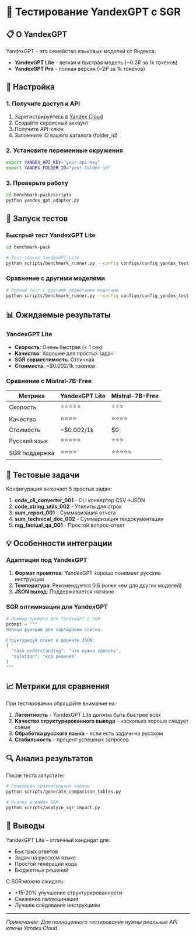 # 🚀 Тестирование YandexGPT с SGR

## 📋 О YandexGPT

YandexGPT - это семейство языковых моделей от Яндекса:
- **YandexGPT Lite** - легкая и быстрая модель (~0.2₽ за 1k токенов)
- **YandexGPT Pro** - полная версия (~2₽ за 1k токенов)

## 🔧 Настройка

### 1. Получите доступ к API

1. Зарегистрируйтесь в [Yandex Cloud](https://cloud.yandex.ru)
2. Создайте сервисный аккаунт
3. Получите API-ключ
4. Запомните ID вашего каталога (folder_id)

### 2. Установите переменные окружения

```bash
export YANDEX_API_KEY="your-api-key"
export YANDEX_FOLDER_ID="your-folder-id"
```

### 3. Проверьте работу

```bash
cd benchmark-pack/scripts
python yandex_gpt_adapter.py
```

## 🧪 Запуск тестов

### Быстрый тест YandexGPT Lite

```bash
cd benchmark-pack

# Тест только YandexGPT Lite
python scripts/benchmark_runner.py --config configs/config_yandex_test.yaml --model "yandexgpt-lite"
```

### Сравнение с другими моделями

```bash
# Полный тест с другими бюджетными моделями
python scripts/benchmark_runner.py --config configs/config_yandex_test.yaml
```

## 📊 Ожидаемые результаты

### YandexGPT Lite
- **Скорость**: Очень быстрая (< 1 сек)
- **Качество**: Хорошее для простых задач
- **SGR совместимость**: Отличная
- **Стоимость**: ~$0.002/1k токенов

### Сравнение с Mistral-7B-Free

| Метрика | YandexGPT Lite | Mistral-7B-Free |
|---------|----------------|-----------------|
| Скорость | ⭐⭐⭐⭐⭐ | ⭐⭐⭐ |
| Качество | ⭐⭐⭐⭐ | ⭐⭐⭐⭐ |
| Стоимость | ~$0.002/1k | $0 |
| Русский язык | ⭐⭐⭐⭐⭐ | ⭐⭐⭐ |
| SGR поддержка | ⭐⭐⭐⭐ | ⭐⭐⭐⭐⭐ |

## 🎯 Тестовые задачи

Конфигурация включает 5 простых задач:

1. **code_cli_converter_001** - CLI конвертер CSV→JSON
2. **code_string_utils_002** - Утилиты для строк
3. **sum_report_001** - Суммаризация отчета
4. **sum_technical_doc_002** - Суммаризация техдокументации
5. **rag_factual_qa_001** - Простой вопрос-ответ

## 💡 Особенности интеграции

### Адаптация под YandexGPT

1. **Формат промптов**: YandexGPT хорошо понимает русские инструкции
2. **Температура**: Рекомендуется 0.6 (ниже чем для других моделей)
3. **JSON выход**: Поддерживается нативно

### SGR оптимизация для YandexGPT

```python
# Пример промпта для YandexGPT с SGR
prompt = """
Напиши функцию для сортировки списка.

Структурируй ответ в формате JSON:
{
  "task_understanding": "что нужно сделать",
  "solution": "код решения"
}
"""
```

## 📈 Метрики для сравнения

При тестировании обращайте внимание на:

1. **Латентность** - YandexGPT Lite должна быть быстрее всех
2. **Качество структурированного вывода** - насколько хорошо следует схеме
3. **Обработка русского языка** - если есть задачи на русском
4. **Стабильность** - процент успешных запросов

## 🔍 Анализ результатов

После теста запустите:

```bash
# Генерация сравнительных таблиц
python scripts/generate_comparison_tables.py

# Анализ влияния SGR
python scripts/analyze_sgr_impact.py
```

## 🚀 Выводы

YandexGPT Lite - отличный кандидат для:
- Быстрых ответов
- Задач на русском языке
- Простой генерации кода
- Бюджетных решений

С SGR можно ожидать:
- +15-20% улучшение структурированности
- Снижение галлюцинаций
- Лучшее следование инструкциям

---

*Примечание: Для полноценного тестирования нужны реальные API ключи Yandex Cloud*